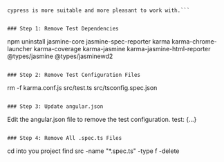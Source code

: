 ```I this project we are going to use a test framework called cypress instead of the default test framework jasmine which comes with ionic installation.

cypress is more suitable and more pleasant to work with.```


### Step 1: Remove Test Dependencies
```
npm uninstall jasmine-core jasmine-spec-reporter karma karma-chrome-launcher karma-coverage karma-jasmine karma-jasmine-html-reporter @types/jasmine @types/jasminewd2
```

### Step 2: Remove Test Configuration Files 
```
rm -f karma.conf.js src/test.ts src/tsconfig.spec.json
```

### Step 3: Update angular.json
```
Edit the angular.json file to remove the test configuration.
test: {...}
```

### Step 4: Remove All .spec.ts Files
```
cd into you project
find src -name "*.spec.ts" -type f -delete
```